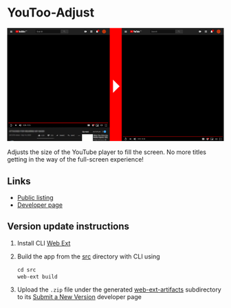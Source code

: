 # YouToo-Adjust

![Preview](/screenshots/YouTooAdjustDemo.png)

Adjusts the size of the YouTube player to fill the screen. No more titles getting in the way of the full-screen experience!

## Links

- [Public listing](https://addons.mozilla.org/en-US/firefox/addon/youtooadjust/)
- [Developer page](https://addons.mozilla.org/en-US/developers/addon/youtooadjust/edit)

## Version update instructions

1. Install CLI [Web Ext](https://extensionworkshop.com/documentation/develop/getting-started-with-web-ext/)
2. Build the app from the [src](/src/) directory with CLI using

    ```git bash
    cd src
    web-ext build
    ```

3. Upload the `.zip` file under the generated [web-ext-artifacts](/src/web-ext-artifacts/) subdirectory to its [Submit a New Version](https://addons.mozilla.org/en-US/developers/addon/youtooadjust/versions/submit/) developer page
